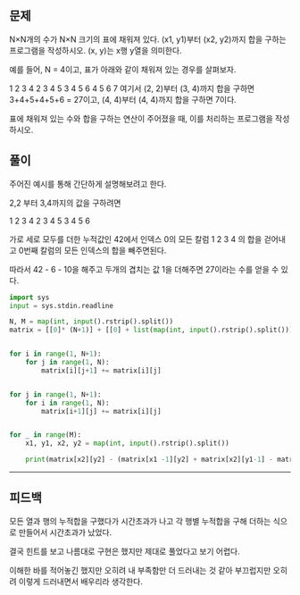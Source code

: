 ## 문제

N×N개의 수가 N×N 크기의 표에 채워져 있다. (x1, y1)부터 (x2, y2)까지 합을 구하는 프로그램을 작성하시오. (x, y)는 x행 y열을 의미한다.

예를 들어, N = 4이고, 표가 아래와 같이 채워져 있는 경우를 살펴보자.

1 2 3 4
2 3 4 5
3 4 5 6
4 5 6 7
여기서 (2, 2)부터 (3, 4)까지 합을 구하면 3+4+5+4+5+6 = 27이고, (4, 4)부터 (4, 4)까지 합을 구하면 7이다.

표에 채워져 있는 수와 합을 구하는 연산이 주어졌을 때, 이를 처리하는 프로그램을 작성하시오.

## 풀이

주어진 예시를 통해 간단하게 설명해보려고 한다.

2,2 부터 3,4까지의 값을 구하려면

1 2 3 4
2 3 4 5
3 4 5 6

가로 세로 모두를 더한 누적값인 42에서 인덱스 0의 모든 칼럼 1 2 3 4 의 합을 걷어내고 0번째 칼럼의 모든 인덱스의 합을 빼주면된다.

따라서 42 - 6 - 10을 해주고 두개의 겹치는 값 1을 더해주면
27이라는 수를 얻을 수 있다.

```python
import sys
input = sys.stdin.readline

N, M = map(int, input().rstrip().split())
matrix = [[0]* (N+1)] + [[0] + list(map(int, input().rstrip().split())) for _ in range(N)]


for i in range(1, N+1):
    for j in range(1, N):
        matrix[i][j+1] += matrix[i][j]


for j in range(1, N+1):
    for i in range(1, N):
        matrix[i+1][j] += matrix[i][j]


for _ in range(M):
    x1, y1, x2, y2 = map(int, input().rstrip().split())

    print(matrix[x2][y2] - (matrix[x1 -1][y2] + matrix[x2][y1-1] - matrix[x1-1][y1-1]))
```

---

## 피드백

모든 열과 행의 누적합을 구했다가 시간초과가 나고 각 행별 누적합을 구해 더하는 식으로 만들어서 시간초과가 났었다.

결국 힌트를 보고 나름대로 구현은 했지만 제대로 풀었다고 보기 어렵다.

이해한 바를 적어놓긴 했지만 오히려 내 부족함만 더 드러내는 것 같아 부끄럽지만 오히려 이렇게 드러내면서 배우리라 생각한다.
